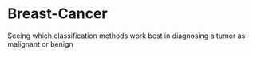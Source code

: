 # Breast-Cancer
Seeing which classification methods work best in diagnosing a tumor as malignant or benign
